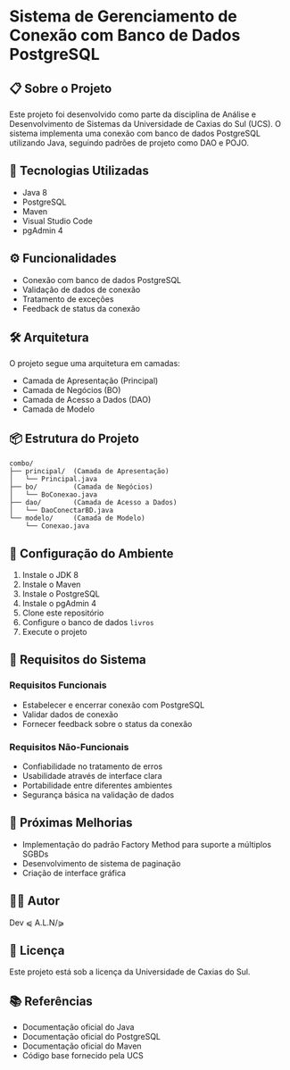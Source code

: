 # Sistema de Gerenciamento de Conexão com Banco de Dados PostgreSQL

## 📋 Sobre o Projeto

Este projeto foi desenvolvido como parte da disciplina de Análise e Desenvolvimento de Sistemas da Universidade de Caxias do Sul (UCS). O sistema implementa uma conexão com banco de dados PostgreSQL utilizando Java, seguindo padrões de projeto como DAO e POJO.

## 🚀 Tecnologias Utilizadas

- Java 8
- PostgreSQL
- Maven
- Visual Studio Code
- pgAdmin 4

## ⚙️ Funcionalidades

- Conexão com banco de dados PostgreSQL
- Validação de dados de conexão
- Tratamento de exceções
- Feedback de status da conexão

## 🛠️ Arquitetura

O projeto segue uma arquitetura em camadas:
- Camada de Apresentação (Principal)
- Camada de Negócios (BO)
- Camada de Acesso a Dados (DAO)
- Camada de Modelo

## 📦 Estrutura do Projeto

```
combo/
├── principal/  (Camada de Apresentação)
│   └── Principal.java
├── bo/         (Camada de Negócios)
│   └── BoConexao.java
├── dao/        (Camada de Acesso a Dados)
│   └── DaoConectarBD.java
└── modelo/     (Camada de Modelo)
    └── Conexao.java
```

## 🔧 Configuração do Ambiente

1. Instale o JDK 8
2. Instale o Maven
3. Instale o PostgreSQL
4. Instale o pgAdmin 4
5. Clone este repositório
6. Configure o banco de dados `livros`
7. Execute o projeto

## 📝 Requisitos do Sistema

### Requisitos Funcionais
- Estabelecer e encerrar conexão com PostgreSQL
- Validar dados de conexão
- Fornecer feedback sobre o status da conexão

### Requisitos Não-Funcionais
- Confiabilidade no tratamento de erros
- Usabilidade através de interface clara
- Portabilidade entre diferentes ambientes
- Segurança básica na validação de dados

## 🔄 Próximas Melhorias

- Implementação do padrão Factory Method para suporte a múltiplos SGBDs
- Desenvolvimento de sistema de paginação
- Criação de interface gráfica

## 👨‍💻 Autor

Dev ⩿ A.L.N/⪀

## 📄 Licença

Este projeto está sob a licença da Universidade de Caxias do Sul.

## 📚 Referências

- Documentação oficial do Java
- Documentação oficial do PostgreSQL
- Documentação oficial do Maven
- Código base fornecido pela UCS 